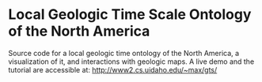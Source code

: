 # Local Geologic Time Scale Ontology of the North America
Source code for a local geologic time ontology of the North America, a visualization of it, and interactions with geologic maps. 
A live demo and the tutorial are accessible at: http://www2.cs.uidaho.edu/~max/gts/
